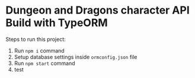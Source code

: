 # Dungeon and Dragons character API Build with TypeORM

Steps to run this project:

1. Run `npm i` command
2. Setup database settings inside `ormconfig.json` file
3. Run `npm start` command
4. test
